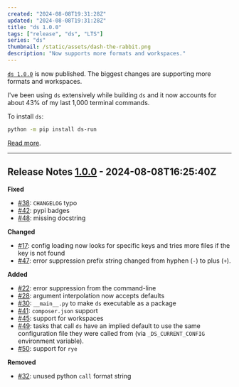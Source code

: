 ```yaml
---
created: "2024-08-08T19:31:28Z"
updated: "2024-08-08T19:31:28Z"
title: "ds 1.0.0"
tags: ["release", "ds", "LTS"]
series: "ds"
thumbnail: /static/assets/dash-the-rabbit.png
description: "Now supports more formats and workspaces."
---
```


[`ds 1.0.0`][release] is now published. The biggest changes are supporting more formats and workspaces.

I've been using `ds` extensively while building `ds` and it now accounts for about 43% of my last 1,000 terminal commands.

To install `ds`:

```bash
python -m pip install ds-run
```

[Read more](https://github.com/metaist/ds).

[release]: https://github.com/metaist/ds/releases/tag/1.0.0

---

[#17]: https://github.com/metaist/ds/issues/17
[#22]: https://github.com/metaist/ds/issues/22
[#28]: https://github.com/metaist/ds/issues/28
[#30]: https://github.com/metaist/ds/issues/30
[#32]: https://github.com/metaist/ds/issues/32
[#38]: https://github.com/metaist/ds/issues/38
[#41]: https://github.com/metaist/ds/issues/41
[#41]: https://github.com/metaist/ds/issues/41
[#42]: https://github.com/metaist/ds/issues/42
[#45]: https://github.com/metaist/ds/issues/45
[#47]: https://github.com/metaist/ds/issues/47
[#48]: https://github.com/metaist/ds/issues/48
[#49]: https://github.com/metaist/ds/issues/49
[#50]: https://github.com/metaist/ds/issues/50
[1.0.0]: https://github.com/metaist/ds/compare/0.1.3...1.0.0

## Release Notes [1.0.0] - 2024-08-08T16:25:40Z

**Fixed**

- [#38]: `CHANGELOG` typo
- [#42]: pypi badges
- [#48]: missing docstring

**Changed**

- [#17]: config loading now looks for specific keys and tries more files if the key is not found
- [#47]: error suppression prefix string changed from hyphen (`-`) to plus (`+`).

**Added**

- [#22]: error suppression from the command-line
- [#28]: argument interpolation now accepts defaults
- [#30]: `__main__.py` to make `ds` executable as a package
- [#41]: `composer.json` support
- [#45]: support for workspaces
- [#49]: tasks that call `ds` have an implied default to use the same configuration file they were called from (via `_DS_CURRENT_CONFIG` environment variable).
- [#50]: support for `rye`

**Removed**

- [#32]: unused python `call` format string
